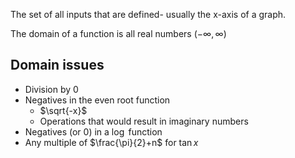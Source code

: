 
The set of all inputs that are defined- usually the x-axis of a graph.

The domain of a function is all real numbers $(-\infty, \infty)$

## Domain issues
- Division by 0
- Negatives in the even root function
    - $\sqrt{-x}$
    - Operations that would result in imaginary numbers
- Negatives (or 0) in a $\log$ function
- Any multiple of $\frac{\pi}{2}+n$ for $\tan{x}$
